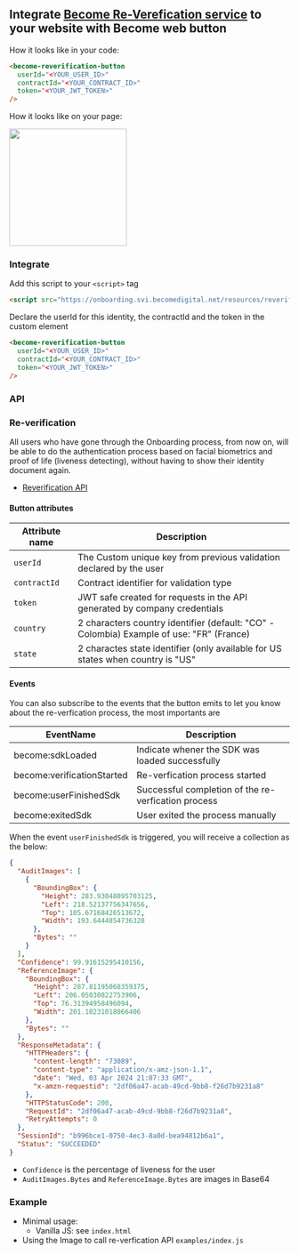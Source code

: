 ## Integrate [Become Re-Verefication service](https://becomedigital.net/) to your website with Become web button

How it looks like in your code:

```html
<become-reverification-button
  userId="<YOUR_USER_ID>"
  contractId="<YOUR_CONTRACT_ID>"
  token="<YOUR_JWT_TOKEN>"
/>
```

How it looks like on your page:

<img src="https://gist.githubusercontent.com/Tyg0th/15c5131ef7d2b24b9effa97eb45dedce/raw/07a5e1f3e428bd1d32bfe2940591872e1ae1ec2d/become-button-example.jpg" width="211" />

### Integrate

Add this script to your `<script>` tag

```html
<script src="https://onboarding.svi.becomedigital.net/resources/reverification-button.js"></script>
```

Declare the userId for this identity, the contractId and the token in the custom element

```html
<become-reverification-button
  userId="<YOUR_USER_ID>"
  contractId="<YOUR_CONTRACT_ID>"
  token="<YOUR_JWT_TOKEN>"
/>
```

### API

### Re-verification

All users who have gone through the Onboarding process, from now on, will be able to do the authentication process based on facial biometrics and proof of life (liveness detecting), without having to show their identity document again.

- [Reverification API](https://documenter.getpostman.com/view/2293906/T1DtdvBk?version=latest#06c03291-3e2f-4f66-bf6d-a7bf179d17df)

#### Button attributes

| Attribute name | Description                                                                              |
| -------------- | ---------------------------------------------------------------------------------------- |
| `userId`       | The Custom unique key from previous validation declared by the user                      |
| `contractId`   | Contract identifier for validation type                                                  |
| `token`        | JWT safe created for requests in the API generated by company credentials                |
| `country`      | 2 characters country identifier (default: "CO" - Colombia) Example of use: "FR" (France) |
| `state`        | 2 charactes state identifier (only available for US states when country is "US"          |

#### Events

You can also subscribe to the events that the button emits to let you know about the re-verfication process, the most importants are

| EventName                  | Description                                         |
| -------------------------- | --------------------------------------------------- |
| become:sdkLoaded           | Indicate whener the SDK was loaded successfully     |
| become:verificationStarted | Re-verfication process started                      |
| become:userFinishedSdk     | Successful completion of the re-verfication process |
| become:exitedSdk           | User exited the process manually                    |

When the event `userFinishedSdk` is triggered, you will receive a collection as the below:

```json
{
  "AuditImages": [
    {
      "BoundingBox": {
        "Height": 283.93048095703125,
        "Left": 218.52137756347656,
        "Top": 105.67168426513672,
        "Width": 193.6444854736328
      },
      "Bytes": ""
    }
  ],
  "Confidence": 99.91615295410156,
  "ReferenceImage": {
    "BoundingBox": {
      "Height": 287.81195068359375,
      "Left": 206.05030822753906,
      "Top": 76.31394958496094,
      "Width": 201.10231018066406
    },
    "Bytes": ""
  },
  "ResponseMetadata": {
    "HTTPHeaders": {
      "content-length": "73089",
      "content-type": "application/x-amz-json-1.1",
      "date": "Wed, 03 Apr 2024 21:07:33 GMT",
      "x-amzn-requestid": "2df06a47-acab-49cd-9bb8-f26d7b9231a8"
    },
    "HTTPStatusCode": 200,
    "RequestId": "2df06a47-acab-49cd-9bb8-f26d7b9231a8",
    "RetryAttempts": 0
  },
  "SessionId": "b996bce1-0750-4ec3-8a0d-bea94812b6a1",
  "Status": "SUCCEEDED"
}
```

- `Confidence` is the percentage of liveness for the user
- `AuditImages.Bytes` and `ReferenceImage.Bytes` are images in Base64

### Example

- Minimal usage:
  - Vanilla JS: see `index.html`
- Using the Image to call re-verfication API `examples/index.js`
